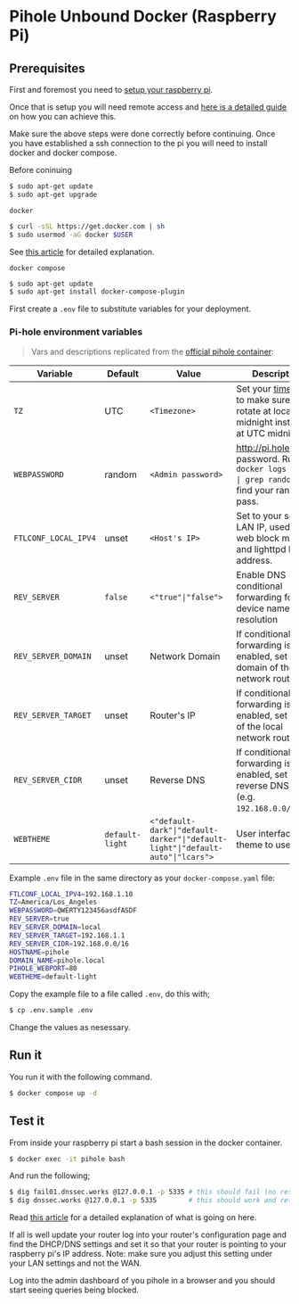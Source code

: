 # Pihole Unbound Docker (Raspberry Pi)

## Prerequisites

First and foremost you need to [setup your raspberry pi](https://projects.raspberrypi.org/en/projects/raspberry-pi-setting-up/2).

Once that is setup you will need remote access and [here is a detailed guide](https://www.raspberrypi.com/documentation/computers/remote-access.html)
on how you can achieve this.

Make sure the above steps were done correctly before continuing. Once you have
established a ssh connection to the pi you will need to install docker and docker
compose.

Before coninuing

```bash
$ sudo apt-get update
$ sudo apt-get upgrade
```

`docker`

```bash
$ curl -sSL https://get.docker.com | sh
$ sudo usermod -aG docker $USER
```

See [this article](https://raspberrytips.com/docker-on-raspberry-pi/) for detailed
explanation.

`docker compose`

```bash
$ sudo apt-get update
$ sudo apt-get install docker-compose-plugin
```

First create a `.env` file to substitute variables for your deployment.

### Pi-hole environment variables

> Vars and descriptions replicated from the [official pihole container](https://github.com/pi-hole/docker-pi-hole/#environment-variables):

| Variable             | Default         | Value                                                                          | Description                                                                                                                                              |
| -------------------- | --------------- | ------------------------------------------------------------------------------ | -------------------------------------------------------------------------------------------------------------------------------------------------------- |
| `TZ`                 | UTC             | `<Timezone>`                                                                   | Set your [timezone](https://en.wikipedia.org/wiki/List_of_tz_database_time_zones) to make sure logs rotate at local midnight instead of at UTC midnight. |
| `WEBPASSWORD`        | random          | `<Admin password>`                                                             | http://pi.hole/admin password. Run `docker logs pihole \| grep random` to find your random pass.                                                         |
| `FTLCONF_LOCAL_IPV4` | unset           | `<Host's IP>`                                                                  | Set to your server's LAN IP, used by web block modes and lighttpd bind address.                                                                          |
| `REV_SERVER`         | `false`         | `<"true"\|"false">`                                                            | Enable DNS conditional forwarding for device name resolution                                                                                             |
| `REV_SERVER_DOMAIN`  | unset           | Network Domain                                                                 | If conditional forwarding is enabled, set the domain of the local network router                                                                         |
| `REV_SERVER_TARGET`  | unset           | Router's IP                                                                    | If conditional forwarding is enabled, set the IP of the local network router                                                                             |
| `REV_SERVER_CIDR`    | unset           | Reverse DNS                                                                    | If conditional forwarding is enabled, set the reverse DNS zone (e.g. `192.168.0.0/24`)                                                                   |
| `WEBTHEME`           | `default-light` | `<"default-dark"\|"default-darker"\|"default-light"\|"default-auto"\|"lcars">` | User interface theme to use.                                                                                                                             |

Example `.env` file in the same directory as your `docker-compose.yaml` file:

```bash
FTLCONF_LOCAL_IPV4=192.168.1.10
TZ=America/Los_Angeles
WEBPASSWORD=QWERTY123456asdfASDF
REV_SERVER=true
REV_SERVER_DOMAIN=local
REV_SERVER_TARGET=192.168.1.1
REV_SERVER_CIDR=192.168.0.0/16
HOSTNAME=pihole
DOMAIN_NAME=pihole.local
PIHOLE_WEBPORT=80
WEBTHEME=default-light
```

Copy the example file to a file called `.env`, do this with;

```bash
$ cp .env.sample .env
```

Change the values as nesessary.

## Run it

You run it with the following command.

```bash
$ docker compose up -d
```

## Test it

From inside your raspberry pi start a bash session in the docker container.

```bash
$ docker exec -it pihole bash
```

And run the following;

```bash
$ dig fail01.dnssec.works @127.0.0.1 -p 5335 # this should fail (no response)
$ dig dnssec.works @127.0.0.1 -p 5335        # this should work and return an IP address
```

Read [this article](https://docs.pi-hole.net/guides/dns/unbound/) for a detailed
explanation of what is going on here.

If all is well update your router log into your router's configuration page and
find the DHCP/DNS settings and set it so that your router is pointing to your
raspberry pi's IP address. Note: make sure you adjust this setting under your
LAN settings and not the WAN.

Log into the admin dashboard of you pihole in a browser and you should start
seeing queries being blocked.
